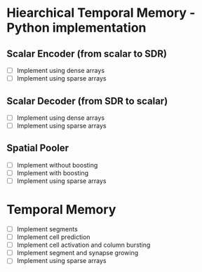 # Hiearchical Temporal Memory - Python implementation

## Scalar Encoder (from scalar to SDR)
- [ ] Implement using dense arrays
- [ ] Implement using sparse arrays

## Scalar Decoder (from SDR to scalar)
- [ ] Implement using dense arrays
- [ ] Implement using sparse arrays

## Spatial Pooler
- [ ] Implement without boosting
- [ ] Implement with boosting
- [ ] Implement using sparse arrays

# Temporal Memory
- [ ] Implement segments
- [ ] Implement cell prediction
- [ ] Implement cell activation and column bursting
- [ ] Implement segment and synapse growing
- [ ] Implement using sparse arrays
